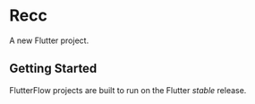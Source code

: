# Recc

A new Flutter project.

## Getting Started

FlutterFlow projects are built to run on the Flutter _stable_ release.
